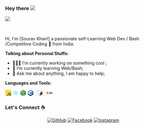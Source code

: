 ### Hey there <img src="https://media.giphy.com/media/hvRJCLFzcasrR4ia7z/giphy.gif" width="25px">

![](https://visitor-badge.glitch.me/badge?page_id=souravkhan12.souravkhan12)

<br />

Hi, I'm [Sourav Khan!] a passionate self-Learning Web Dev / Bash /Competitive Coding 🚀 from India.

  
**Talking about Personal Stuffs:**

- 👨🏽‍💻 I’m currently working on something cool ;
- 🌱 I’m currently learning Web/Bash; 
- 💬 Ask me about anything, I am happy to help;


**Languages and Tools:**  

<code><img height="20" src="https://raw.githubusercontent.com/github/explore/80688e429a7d4ef2fca1e82350fe8e3517d3494d/topics/javascript/javascript.png"></code>
<code><img height="20" src="https://raw.githubusercontent.com/github/explore/80688e429a7d4ef2fca1e82350fe8e3517d3494d/topics/react/react.png"></code>
<code><img height="20" src="https://raw.githubusercontent.com/github/explore/80688e429a7d4ef2fca1e82350fe8e3517d3494d/topics/nodejs/nodejs.png"></code>
<code><img height="20" src="https://raw.githubusercontent.com/github/explore/80688e429a7d4ef2fca1e82350fe8e3517d3494d/topics/cpp/cpp.png"></code>
<code><img height="20" src="https://github.com/souravkhan12/souravkhan12/blob/main/bash.jpg"></code>
<code><img height="20" src="https://raw.githubusercontent.com/github/explore/80688e429a7d4ef2fca1e82350fe8e3517d3494d/topics/git/git.png"></code>


### Let's Connect :coffee:
<p align="center">
	<a href="https://github.com/souravkhan12"><img src="https://img.icons8.com/bubbles/50/000000/github.png" alt="GitHub"/></a>
	<a href="https://www.facebook.com/profile.php?id=100012094836838/"><img src="https://img.icons8.com/bubbles/50/000000/facebook-new.png" alt="Facebook"/></a>
	<a href="https://www.instagram.com/s_o_u_rav0001/"><img src="https://img.icons8.com/bubbles/50/000000/instagram.png" alt="Instagram"/></a>
</p>
